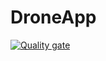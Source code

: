 # DroneApp

[![Quality gate](https://sonarcloud.io/api/project_badges/quality_gate?project=IS-AgroSmart_DroneApp)](https://sonarcloud.io/dashboard?id=IS-AgroSmart_DroneApp)
